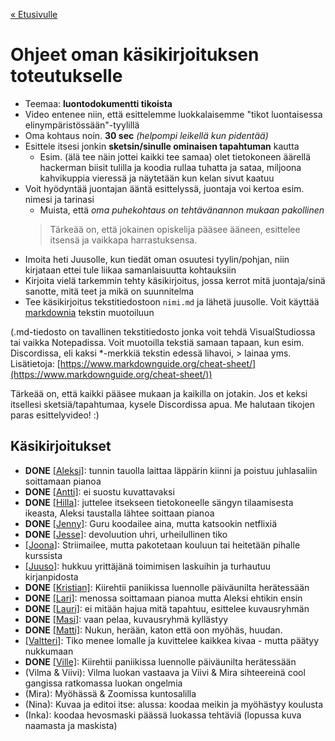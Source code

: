 [« Etusivulle](https://21tiko4.github.io/tiimiesittely/)

# Ohjeet oman käsikirjoituksen toteutukselle
- Teemaa: **luontodokumentti tikoista**
- Video entenee niin, että esittelemme luokkalaisemme "tikot luontaisessa elinympäristössään"-tyylillä
- Oma kohtaus noin. **30 sec** *(helpompi leikellä kun pidentää)*
- Esittele itsesi jonkin **sketsin/sinulle ominaisen tapahtuman** kautta
  - Esim. (älä tee näin jottei kaikki tee samaa) olet tietokoneen äärellä hackerman biisit tulilla ja koodia rullaa tuhatta ja sataa, miljoona kahvikuppia vieressä ja näytetään kun kelan sivut kaatuu
- Voit hyödyntää juontajan ääntä esittelyssä, juontaja voi kertoa esim. nimesi ja tarinasi
  - Muista, että *oma puhekohtaus on tehtävänannon mukaan pakollinen*
  > Tärkeää on, että jokainen opiskelija pääsee ääneen, esittelee itsensä ja vaikkapa harrastuksensa.
- Imoita heti Juusolle, kun tiedät oman osuutesi tyylin/pohjan, niin kirjataan ettei tule liikaa samanlaisuutta kohtauksiin
- Kirjoita vielä tarkemmin tehty käsikirjoitus, jossa kerrot mitä juontaja/sinä sanotte, mitä teet ja mikä on suunnitelma
- Tee käsikirjoitus tekstitiedostoon `nimi.md` ja lähetä juusolle. Voit käyttää [markdownia](https://www.markdownguide.org/cheat-sheet/) tekstin muotoiluun

(.md-tiedosto on tavallinen tekstitiedosto jonka voit tehdä VisualStudiossa tai vaikka Notepadissa. Voit muotoilla tekstiä samaan tapaan, kun esim. Discordissa, eli kaksi *-merkkiä tekstin edessä lihavoi, > lainaa yms. Lisätietoja: [https://www.markdownguide.org/cheat-sheet/](https://www.markdownguide.org/cheat-sheet/))

Tärkeää on, että kaikki pääsee mukaan ja kaikilla on jotakin. Jos et keksi itsellesi sketsiä/tapahtumaa, kysele Discordissa apua. Me halutaan tikojen paras esittelyvideo! :) 


## Käsikirjoitukset
- **DONE** [[Aleksi]](https://21tiko4.github.io/tiimiesittely/scripts/aleksi): tunnin tauolla laittaa läppärin kiinni ja poistuu juhlasaliin soittamaan pianoa
- **DONE** [[Antti]](https://21tiko4.github.io/tiimiesittely/scripts/antti): ei suostu kuvattavaksi
- **DONE** [[Hilla]](https://21tiko4.github.io/tiimiesittely/scripts/hilla): juttelee itsekseen tietokoneelle sängyn tilaamisesta ikeasta, Aleksi taustalla lähtee soittaan pianoa
- **DONE** [[Jenny]](https://21tiko4.github.io/tiimiesittely/scripts/jenny): Guru koodailee aina, mutta katsookin netflixiä
- **DONE** [[Jesse]](https://21tiko4.github.io/tiimiesittely/scripts/jesse): devoluution uhri, urheilullinen tiko
- [[Joona]](https://21tiko4.github.io/tiimiesittely/scripts/joona): Striimailee, mutta pakotetaan kouluun tai heitetään pihalle kurssista
- [[Juuso]](https://21tiko4.github.io/tiimiesittely/scripts/juuso): hukkuu yrittäjänä toimimisen laskuihin ja turhautuu kirjanpidosta
- **DONE** [[Kristian]](https://21tiko4.github.io/tiimiesittely/scripts/kristian): Kiirehtii paniikissa luennolle päiväunilta herätessään
- **DONE** [[Lari]](https://21tiko4.github.io/tiimiesittely/scripts/lari): menossa soittamaan pianoa mutta Aleksi ehtikin ensin
- **DONE** [[Lauri]](https://21tiko4.github.io/tiimiesittely/scripts/lauri): ei mitään hajua mitä tapahtuu, esittelee kuvausryhmän
- **DONE** [[Masi]](https://21tiko4.github.io/tiimiesittely/scripts/masi): vaan pelaa, kuvausryhmä kyllästyy
- **DONE** [[Matti]](https://21tiko4.github.io/tiimiesittely/scripts/matti): Nukun, herään, katon että oon myöhäs, huudan.
- [[Valtteri]](https://21tiko4.github.io/tiimiesittely/scripts/valtteri): Tiko menee lomalle ja kuvittelee kaikkea kivaa - mutta päätyy nukkumaan
- **DONE** [[Ville]](https://21tiko4.github.io/tiimiesittely/scripts/ville): Kiirehtii paniikissa luennolle päiväunilta herätessään
- (Vilma & Viivi): Vilma luokan vastaava ja Viivi & Mira sihteereinä cool gangissa ratkomassa luokan ongelmia
- (Mira): Myöhässä & Zoomissa kuntosalilla
- (Nina): Kuvaa ja editoi itse: alussa: koodaa meikin ja myöhästyy koulusta
- (Inka): koodaa hevosmaski päässä luokassa tehtäviä (lopussa kuva naamasta ja maskista)